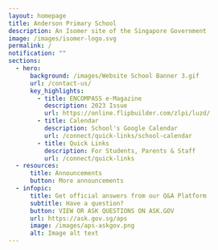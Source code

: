 ```yaml
---
layout: homepage
title: Anderson Primary School
description: An Isomer site of the Singapore Government
image: /images/isomer-logo.svg
permalink: /
notification: ""
sections:
  - hero:
      background: /images/Website School Banner 3.gif
      url: /contact-us/
      key_highlights:
        - title: ENCOMPASS e-Magazine
          description: 2023 Issue
          url: https://online.flipbuilder.com/zlpi/luzd/
        - title: Calendar
          description: School's Google Calendar
          url: /connect/quick-links/school-calendar
        - title: Quick Links
          description: For Students, Parents & Staff
          url: /connect/quick-links
  - resources:
      title: Announcements
      button: More announcements
  - infopic:
      title: Get official answers from our Q&A Platform
      subtitle: Have a question?
      button: VIEW OR ASK QUESTIONS ON ASK.GOV
      url: https://ask.gov.sg/aps
      image: /images/aps-askgov.png
      alt: Image alt text
---
```

